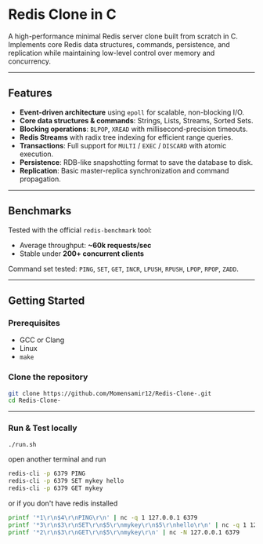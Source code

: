# Redis Clone in C

A high-performance minimal Redis server clone built from scratch in C.  
Implements core Redis data structures, commands, persistence, and replication while maintaining low-level control over memory and concurrency.

---

##  Features

- **Event-driven architecture** using `epoll` for scalable, non-blocking I/O.
- **Core data structures & commands**: Strings, Lists, Streams, Sorted Sets.
- **Blocking operations**: `BLPOP`, `XREAD` with millisecond-precision timeouts.
- **Redis Streams** with radix tree indexing for efficient range queries.
- **Transactions**: Full support for `MULTI` / `EXEC` / `DISCARD` with atomic execution.
- **Persistence**: RDB-like snapshotting format to save the database to disk.
- **Replication**: Basic master-replica synchronization and command propagation.

---

##  Benchmarks

Tested with the official `redis-benchmark` tool:  

- Average throughput: **~60k requests/sec**  
- Stable under **200+ concurrent clients**  

Command set tested: `PING`, `SET`, `GET`, `INCR`, `LPUSH`, `RPUSH`, `LPOP`, `RPOP`, `ZADD`.

---

##  Getting Started

### Prerequisites
- GCC or Clang
- Linux 
- `make`

### Clone the repository
```sh
git clone https://github.com/Momensamir12/Redis-Clone-.git
cd Redis-Clone-
```
---
### Run & Test locally

```sh
./run.sh
```
open another terminal and run 
```sh
redis-cli -p 6379 PING
redis-cli -p 6379 SET mykey hello
redis-cli -p 6379 GET mykey
```
or if you don't have redis installed 

```sh
printf '*1\r\n$4\r\nPING\r\n' | nc -q 1 127.0.0.1 6379
printf '*3\r\n$3\r\nSET\r\n$5\r\nmykey\r\n$5\r\nhello\r\n' | nc -q 1 127.0.0.1 6379
printf '*2\r\n$3\r\nGET\r\n$5\r\nmykey\r\n' | nc -N 127.0.0.1 6379
```

